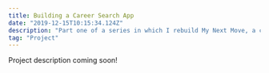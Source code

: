 ```yaml
---
title: Building a Career Search App
date: "2019-12-15T10:15:34.124Z"
description: "Part one of a series in which I rebuild My Next Move, a career search website developed by the US Department of Labor (DOL)"
tag: "Project"
---
```


Project description coming soon!
